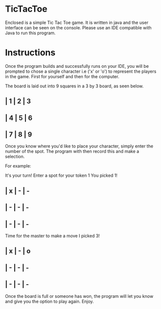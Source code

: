 # TicTacToe

Enclosed is a simple Tic Tac Toe game. It is written in java and the user interface can be seen on the console. Please use an IDE compatible with Java to run this program.

# Instructions

Once the program builds and successfully runs on your IDE, you will be prompted to chose a single character i.e ('x' or 'o') to represent the players in the game. First for yourself and then for the computer. 

The board is laid out into 9 squares in a 3 by 3 board, as seen below.

| 1 | 2 | 3
-------------
| 4 | 5 | 6
-------------
| 7 | 8 | 9
-------------

Once you know where you'd like to place your character, simply enter the number of the spot. The program with then record this and make a selection. 

For example:

It's your turn! Enter a spot for your token
1
You picked 1!


 | x | - | -
-------------
 | - | - | -
-------------
 | - | - | -
 -------------
 
Time for the master to make a move
I picked 3!


 | x | - | o
-------------
 | - | - | -
-------------
 | - | - | -
 -------------
 
 Once the board is full or someone has won, the program will let you know and give you the option to play again. Enjoy.